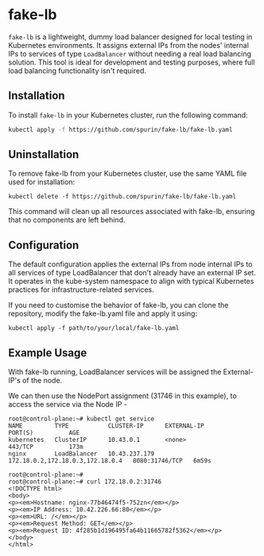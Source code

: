 # fake-lb

`fake-lb` is a lightweight, dummy load balancer designed for local testing in Kubernetes environments. It assigns external IPs from the nodes' internal IPs to services of type `LoadBalancer` without needing a real load balancing solution. This tool is ideal for development and testing purposes, where full load balancing functionality isn't required.

## Installation

To install `fake-lb` in your Kubernetes cluster, run the following command:

```bash
kubectl apply -f https://github.com/spurin/fake-lb/fake-lb.yaml
```

## Uninstallation

To remove fake-lb from your Kubernetes cluster, use the same YAML file used for installation:

```
kubectl delete -f https://github.com/spurin/fake-lb/fake-lb.yaml
```

This command will clean up all resources associated with fake-lb, ensuring that no components are left behind.

## Configuration

The default configuration applies the external IPs from node internal IPs to all services of type LoadBalancer that don't already have an external IP set. It operates in the kube-system namespace to align with typical Kubernetes practices for infrastructure-related services.

If you need to customise the behavior of fake-lb, you can clone the repository, modify the fake-lb.yaml file and apply it using:

```
kubectl apply -f path/to/your/local/fake-lb.yaml
```

## Example Usage

With fake-lb running, LoadBalancer services will be assigned the External-IP's of the node.

We can then use the NodePort assignment (31746 in this example), to access the service via the Node IP -

```
root@control-plane:~# kubectl get service
NAME         TYPE           CLUSTER-IP      EXTERNAL-IP                        PORT(S)          AGE
kubernetes   ClusterIP      10.43.0.1       <none>                             443/TCP          173m
nginx        LoadBalancer   10.43.237.179   172.18.0.2,172.18.0.3,172.18.0.4   8080:31746/TCP   6m59s

root@control-plane:~#
root@control-plane:~# curl 172.18.0.2:31746
<!DOCTYPE html>
<body>
<p><em>Hostname: nginx-77b46474f5-752zn</em></p>
<p><em>IP Address: 10.42.226.66:80</em></p>
<p><em>URL: /</em></p>
<p><em>Request Method: GET</em></p>
<p><em>Request ID: 4f285b1d196495fa64b11665782f5362</em></p>
</body>
</html>
```
